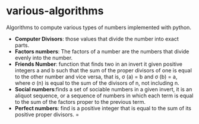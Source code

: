 # various-algorithms
Algorithms to compute various types of numbers implemented with python.

- **Computer Divisors**: those values that divide the number into exact parts.
- **Factors numbers**: The factors of a number are the numbers that divide evenly into the number. 
- **Friends Number**: function that finds two in an invert it given positive integers a and b such that the sum of the proper divisors of one is equal to the other number and vice versa, that is, σ (a) = b and σ (b) = a, where σ (n) is equal to the sum of the divisors of n, not including n.
- **Social numbers**:finds a set of sociable numbers in a given invert, it is an aliquot sequence, or a sequence of numbers in which each term is equal to the sum of the factors proper to the previous term.
- **Perfect numbers**: find is a positive integer that is equal to the sum of its positive proper divisors.
=
